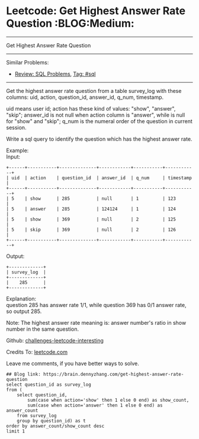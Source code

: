 # Leetcode: Get Highest Answer Rate Question     :BLOG:Medium:


---

Get Highest Answer Rate Question  

---

Similar Problems:  
-   [Review: SQL Problems](https://brain.dennyzhang.com/review-sql), [Tag: #sql](https://brain.dennyzhang.com/tag/sql)

---

Get the highest answer rate question from a table survey\_log with these columns: uid, action, question\_id, answer\_id, q\_num, timestamp.  

uid means user id; action has these kind of values: "show", "answer", "skip"; answer\_id is not null when action column is "answer", while is null for "show" and "skip"; q\_num is the numeral order of the question in current session.  

Write a sql query to identify the question which has the highest answer rate.  

Example:  
Input:  

    +------+-----------+--------------+------------+-----------+------------+
    | uid  | action    | question_id  | answer_id  | q_num     | timestamp  |
    +------+-----------+--------------+------------+-----------+------------+
    | 5    | show      | 285          | null       | 1         | 123        |
    | 5    | answer    | 285          | 124124     | 1         | 124        |
    | 5    | show      | 369          | null       | 2         | 125        |
    | 5    | skip      | 369          | null       | 2         | 126        |
    +------+-----------+--------------+------------+-----------+------------+

Output:  

    +-------------+
    | survey_log  |
    +-------------+
    |    285      |
    +-------------+

Explanation:  
question 285 has answer rate 1/1, while question 369 has 0/1 answer rate, so output 285.  

Note: The highest answer rate meaning is: answer number's ratio in show number in the same question.  

Github: [challenges-leetcode-interesting](https://github.com/DennyZhang/challenges-leetcode-interesting/tree/master/get-highest-answer-rate-question)  

Credits To: [leetcode.com](https://leetcode.com/problems/get-highest-answer-rate-question/description/)  

Leave me comments, if you have better ways to solve.  

    ## Blog link: https://brain.dennyzhang.com/get-highest-answer-rate-question
    select question_id as survey_log
    from (
        select question_id, 
            sum(case when action='show' then 1 else 0 end) as show_count,
            sum(case when action='answer' then 1 else 0 end) as answer_count
        from survey_log
        group by question_id) as t
    order by answer_count/show_count desc
    limit 1